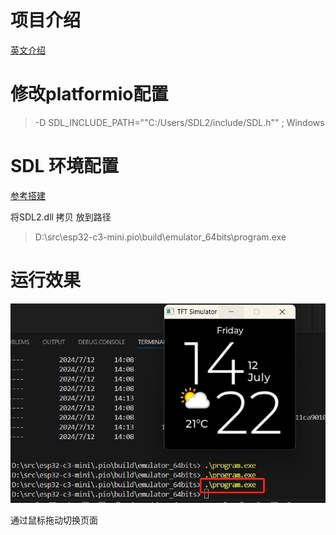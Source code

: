 # 项目介绍

[英文介绍](./README_en.md)

# 修改platformio配置
> -D SDL_INCLUDE_PATH="\"C:/Users/SDL2/include/SDL.h\"" ; Windows

# SDL 环境配置
[参考搭建](https://blog.csdn.net/mftang/article/details/139669200)

将SDL2.dll 拷贝
放到路径
> D:\src\esp32-c3-mini\.pio\build\emulator_64bits\program.exe

# 运行效果
![运行效果](./emulator_windows_pc.png)

通过鼠标拖动切换页面
